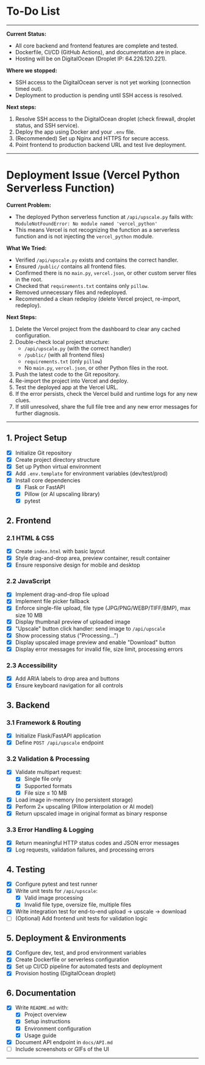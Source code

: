 # To-Do List

---
**Current Status:**
- All core backend and frontend features are complete and tested.
- Dockerfile, CI/CD (GitHub Actions), and documentation are in place.
- Hosting will be on DigitalOcean (Droplet IP: 64.226.120.221).

**Where we stopped:**
- SSH access to the DigitalOcean server is not yet working (connection timed out).
- Deployment to production is pending until SSH access is resolved.

**Next steps:**
1. Resolve SSH access to the DigitalOcean droplet (check firewall, droplet status, and SSH service).
2. Deploy the app using Docker and your `.env` file.
3. (Recommended) Set up Nginx and HTTPS for secure access.
4. Point frontend to production backend URL and test live deployment.

---

# Deployment Issue (Vercel Python Serverless Function)

**Current Problem:**
- The deployed Python serverless function at `/api/upscale.py` fails with:
  `ModuleNotFoundError: No module named 'vercel_python'`
- This means Vercel is not recognizing the function as a serverless function and is not injecting the `vercel_python` module.

**What We Tried:**
- Verified `/api/upscale.py` exists and contains the correct handler.
- Ensured `/public/` contains all frontend files.
- Confirmed there is no `main.py`, `vercel.json`, or other custom server files in the root.
- Checked that `requirements.txt` contains only `pillow`.
- Removed unnecessary files and redeployed.
- Recommended a clean redeploy (delete Vercel project, re-import, redeploy).

**Next Steps:**
1. Delete the Vercel project from the dashboard to clear any cached configuration.
2. Double-check local project structure:
    - `/api/upscale.py` (with the correct handler)
    - `/public/` (with all frontend files)
    - `requirements.txt` (only `pillow`)
    - No `main.py`, `vercel.json`, or other Python files in the root.
3. Push the latest code to the Git repository.
4. Re-import the project into Vercel and deploy.
5. Test the deployed app at the Vercel URL.
6. If the error persists, check the Vercel build and runtime logs for any new clues.
7. If still unresolved, share the full file tree and any new error messages for further diagnosis.

---

## 1. Project Setup  
- [x] Initialize Git repository  
- [x] Create project directory structure  
- [x] Set up Python virtual environment  
- [x] Add `.env.template` for environment variables (dev/test/prod)  
- [x] Install core dependencies  
  - [x] Flask or FastAPI  
  - [x] Pillow (or AI upscaling library)  
  - [x] pytest  

## 2. Frontend  
### 2.1 HTML & CSS  
- [x] Create `index.html` with basic layout  
- [x] Style drag-and-drop area, preview container, result container  
- [x] Ensure responsive design for mobile and desktop  

### 2.2 JavaScript  
- [x] Implement drag-and-drop file upload  
- [x] Implement file picker fallback  
- [x] Enforce single-file upload, file type (JPG/PNG/WEBP/TIFF/BMP), max size 10 MB  
- [x] Display thumbnail preview of uploaded image  
- [x] "Upscale" button click handler: send image to `/api/upscale`  
- [x] Show processing status ("Processing…")  
- [x] Display upscaled image preview and enable "Download" button  
- [x] Display error messages for invalid file, size limit, processing errors  

### 2.3 Accessibility  
- [x] Add ARIA labels to drop area and buttons  
- [x] Ensure keyboard navigation for all controls  

## 3. Backend  
### 3.1 Framework & Routing  
- [x] Initialize Flask/FastAPI application  
- [x] Define `POST /api/upscale` endpoint  

### 3.2 Validation & Processing  
- [x] Validate multipart request:  
  - [x] Single file only  
  - [x] Supported formats  
  - [x] File size ≤ 10 MB  
- [x] Load image in-memory (no persistent storage)  
- [x] Perform 2× upscaling (Pillow interpolation or AI model)  
- [x] Return upscaled image in original format as binary response  

### 3.3 Error Handling & Logging  
- [x] Return meaningful HTTP status codes and JSON error messages  
- [x] Log requests, validation failures, and processing errors  

## 4. Testing  
- [x] Configure pytest and test runner  
- [x] Write unit tests for `/api/upscale`:  
  - [x] Valid image processing  
  - [x] Invalid file type, oversize file, multiple files  
- [x] Write integration test for end-to-end upload → upscale → download  
- [ ] (Optional) Add frontend unit tests for validation logic  

## 5. Deployment & Environments  
- [x] Configure dev, test, and prod environment variables  
- [x] Create Dockerfile or serverless configuration  
- [x] Set up CI/CD pipeline for automated tests and deployment  
- [x] Provision hosting (DigitalOcean droplet)  

## 6. Documentation  
- [x] Write `README.md` with:  
  - [x] Project overview  
  - [x] Setup instructions  
  - [x] Environment configuration  
  - [x] Usage guide  
- [x] Document API endpoint in `docs/API.md`  
- [ ] Include screenshots or GIFs of the UI  

--- 